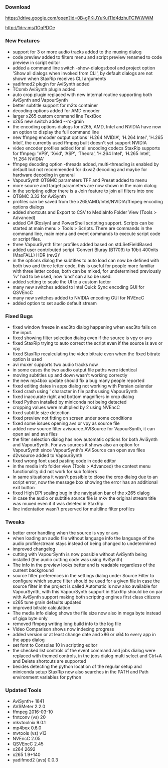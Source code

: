 ### Download

https://drive.google.com/open?id=0B-gPKiJYuKuITld4dzhuTC1WWWM

http://1drv.ms/1OqPDOe

### New Features

- support for 3 or more audio tracks added to the muxing dialog
- code preview added to filters menu and script preview renamed to code preview in script editor
- added a command line switch -show-dialogs:bool and project option 'Show all dialogs when invoked from CLI', by default dialogs are not shown when StaxRip receives CLI arguments
- yadifmod2 plugin for AviSynth added
- TComb AviSynth plugin added
- auto crop plugin replaced with new internal routine supporting both AviSynth and VapourSynth
- better subtitle support for m2ts container
- decoding options added for AMD encoder
- larger x265 custom command line TextBox
- x265 new switch added --rc-grain
- the encoding options dialogs for x265, AMD, Intel and NVIDIA have now an option to display the full command line
- new ffmpeg encoder output options 'H.264 NVIDIA', 'H.264 Intel', 'H.265 Intel', the currently used ffmpeg built doesn't yet support NVIDIA
- video encoder profiles added for all encoding codecs StaxRip supports for ffmpeg: 'VP9', 'Xvid', 'ASP', 'Theora', 'H.264 Intel', 'H.265 Intel', 'H.264 NVIDIA'
- ffmpeg decoding option -threads added, multi-threading is enabled by default but not recommended for dxva2 decoding and maybe for hardware decoding in general
- VapourSynth QTGMC parameters TFF and Preset added to menu
- more source and target parameters are now shown in the main dialog
- in the scripting editor there is a Join feature to join all filters into one
- QTGMC 3.33 for AviSynth
- profiles can be saved from the x265/AMD/Intel/NVIDIA/ffmpeg encoding options dialogs
- added shortcuts and Export to CSV to MediaInfo Folder View (Tools > Advanced)
- added C# (Roslyn) and PowerShell scripting support. Scripts can be started at main menu > Tools > Scripts. There are commands in the command line, main menu and event commands to execute script code or script files.
- three VapourSynth filter profiles added based on std.SetFieldBased
- added user contributed script 'Convert Bluray (BT709) to 10bit 400nits (MaxFALL) HDR (rev2)'
- in the options dialog the subtitles to auto load can now be defined with both two and three letter code, this is useful for people more familiar with three letter codes, both can be mixed, for undetermined previously 'iv' had to be used, now 'und' can also be used.
- added setting to scale the UI to a custom factor
- many new switches added to Intel Quick Sync encoding GUI for QSVEncC
- many new switches added to NVIDIA encoding GUI for NVEncC
- added option to set audio default stream

### Fixed Bugs

- fixed window freeze in eac3to dialog happening when eac3to fails on the input.
- fixed showing filter selection dialog even if the source is vpy or avs
- fixed StaxRip trying to auto correct the script even if the source is avs or vpy
- fixed StaxRip recalculating the video bitrate even when the fixed bitrate option is used
- avi muxer supports two audio tracks now
- in some cases the two audio output file paths were identical 
- moving subtitles up and down wasn't working correctly
- the new mp4box update should fix a bug many people reported
- fixed editing dates in apps dialog not working with Persian calendar
- fixed crash using ' character in file paths using VapourSynth
- fixed inaccurate right and bottom magnifiers in crop dialog
- fixed Python installed by miniconda not being detected
- cropping values were multiplied by 2 using NVEncC
- fixed subtitle size detection
- fixed preview not fitting on screen under some conditions
- fixed some issues opening avs or vpy as source file
- added new source filter avisource.AVISource for VapourSynth, it can open avi and avs files
- the filter selection dialog has now automatic options for both AviSynth and VapourSynth. For avs sources it shows also an option for VapourSynth since VapourSynth's AVISource can open avs files
- d2vsource added to VapourSynth
- fixed wrong font used pasting code in code editor
- in the media info folder view (Tools > Advanced) the context menu functionality did not work for sub folders
- in same situations it wasn't possible to close the crop dialog due to an script error, now the message box showing the error has an additional exit button
- fixed High DPI scaling bug in the navigation bar of the x265 dialog
- in case the audio or subtitle source file is mkv the original stream title was muxed even if it was deleted in StaxRip
- line indentation wasn't preserved for multiline filter profiles

### Tweaks

- better error handling when the source is vpy or avs
- when loading an audio file without language info the language of the audio profile/stream stays instead of being changed to undetermined
- improved changelog
- cutting with VapourSynth is now possible without AviSynth being installed (the audio cutting code was using AviSynth)
- The info in the preview looks better and is readable regardless of the current background
- source filter preferences in the settings dialog under Source Filter to configure which source filter should be used for a given file in case the source filter in the project is called Automatic is now also available for VapourSynth, with this VapourSynth support in StaxRip should be on par with AviSynth support making both scripting engines first class citizens
- x265 tune grain defaults updated
- improved bitrate calculation
- The media info dialog shows the file size now also in mega byte instead of giga byte only
- removed ffmpeg writing long build info to the log file
- Video Comparison shows now indexing progress
- added version or at least change date and x86 or x64 to every app in the apps dialog
- set font to Consolas 10 in scripting editor
- the checked list controls of the event command and jobs dialog were replaced with themed controls, in the jobs dialog multi select and Ctrl+A and Delete shortcuts are supported
- besides detecting the python location of the regular setup and miniconda setup StaxRip now also searches in the PATH and Path environment variables for python

### Updated Tools

- AviSynth+ 1841
- AVSMeter 2.2.0
- ffmpeg 2016-03-10
- fmtconv (vs) 20
- mkvtoolnix 9.0.1
- mp4box 0.6.0
- mvtools (vs) v13
- NVEncC 2.05
- QSVEncC 2.45
- x264 2692
- x265 1.9+140
- yadifmod2 (avs) 0.0.3